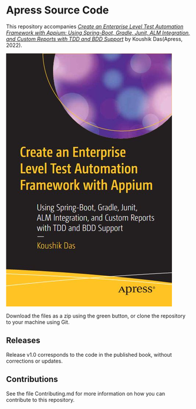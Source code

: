 # Apress Source Code

This repository accompanies [*Create an Enterprise Level Test Automation Framework with Appium: Using Spring-Boot, Gradle, Junit, ALM Integration, and Custom Reports with TDD and BDD Support*](https://www.link.springer.com/book/10.1007/9781484281109) by Koushik Das(Apress, 2022).

[comment]: #cover
![Cover image](9781484281963.JPG)

Download the files as a zip using the green button, or clone the repository to your machine using Git.

## Releases

Release v1.0 corresponds to the code in the published book, without corrections or updates.

## Contributions

See the file Contributing.md for more information on how you can contribute to this repository.